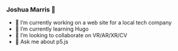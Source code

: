 ### Joshua Marris 👋

- 🔭 I’m currently working on a web site for a local tech company
- 🌱 I’m currently learning Hugo 
- 👯 I’m looking to collaborate on VR/AR/XR/CV
- 💬 Ask me about p5.js

